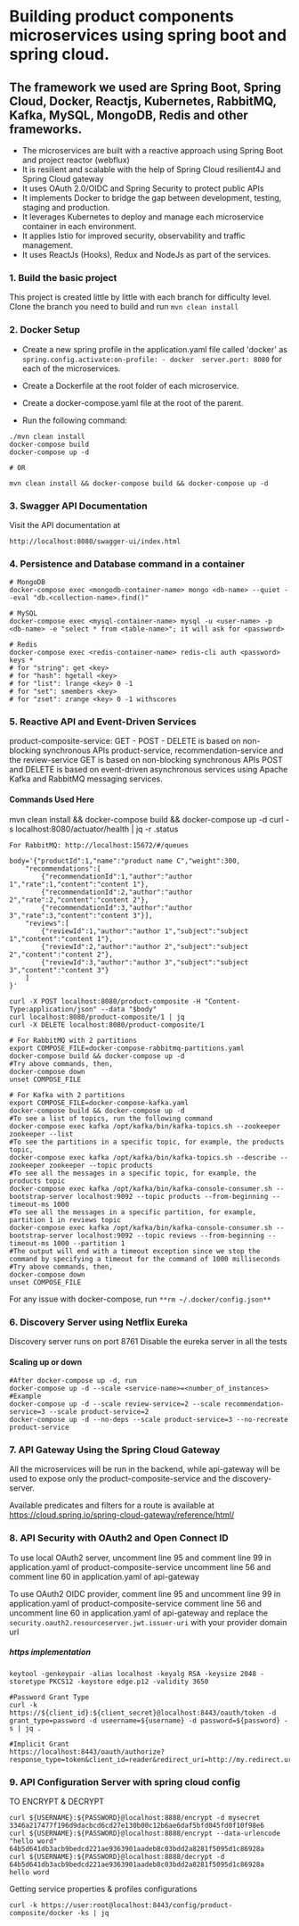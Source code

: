# Building product components microservices using spring boot and spring cloud.

## The framework we used are Spring Boot, Spring Cloud, Docker, Reactjs, Kubernetes, RabbitMQ, Kafka, MySQL, MongoDB, Redis and other frameworks.

* The microservices are built with a reactive approach using Spring Boot and project reactor (webflux)
* It is resilient and scalable with the help of Spring Cloud resilient4J and Spring Cloud gateway
* It uses OAuth 2.0/OIDC and Spring Security to protect public APIs
* It implements Docker to bridge the gap between development, testing, staging and production.
* It leverages Kubernetes to deploy and manage each microservice container in each environment.
* It applies Istio for improved security, observability and traffic management.
* It uses ReactJs (Hooks), Redux and NodeJs as part of the services.

### 1. Build the basic project
This project is created little by little with each branch for difficulty level. Clone the branch you need to build and run `mvn clean install`

### 2. Docker Setup
* Create a new spring profile in the application.yaml file called 'docker' as ```spring.config.activate:on-profile: - docker 
server.port: 8080``` for each of the microservices. 
  
* Create a Dockerfile at the root folder of each microservice.
* Create a docker-compose.yaml file at the root of the parent.
* Run the following command:
```shell
./mvn clean install
docker-compose build
docker-compose up -d

# OR

mvn clean install && docker-compose build && docker-compose up -d
```

### 3. Swagger API Documentation
Visit the API documentation at
```shell
http://localhost:8080/swagger-ui/index.html
```

### 4. Persistence and Database command in a container

```shell
# MongoDB
docker-compose exec <mongodb-container-name> mongo <db-name> --quiet --eval "db.<collection-name>.find()"

# MySQL
docker-compose exec <mysql-container-name> mysql -u <user-name> -p <db-name> -e "select * from <table-name>"; it will ask for <password>

# Redis
docker-compose exec <redis-container-name> redis-cli auth <password> keys *
# for "string": get <key>
# for "hash": hgetall <key>
# for "list": lrange <key> 0 -1
# for "set": smembers <key>
# for "zset": zrange <key> 0 -1 withscores
```

### 5. Reactive API and Event-Driven Services
product-composite-service:
  GET - POST - DELETE is based on non-blocking synchronous APIs
product-service, recommendation-service and the review-service
  GET is based on non-blocking synchronous APIs
  POST and DELETE is based on event-driven asynchronous services using Apache Kafka and RabbitMQ messaging services.

#### Commands Used Here
mvn clean install && docker-compose build && docker-compose up -d
curl -s localhost:8080/actuator/health | jq -r .status
```shell
For RabbitMQ: http://localhost:15672/#/queues

body='{"productId":1,"name":"product name C","weight":300, 
    "recommendations":[
        {"recommendationId":1,"author":"author 1","rate":1,"content":"content 1"},
        {"recommendationId":2,"author":"author 2","rate":2,"content":"content 2"},
        {"recommendationId":3,"author":"author 3","rate":3,"content":"content 3"}],
    "reviews":[
        {"reviewId":1,"author":"author 1","subject":"subject 1","content":"content 1"},
        {"reviewId":2,"author":"author 2","subject":"subject 2","content":"content 2"},
        {"reviewId":3,"author":"author 3","subject":"subject 3","content":"content 3"}
    ]
}'

curl -X POST localhost:8080/product-composite -H "Content-Type:application/json" --data "$body"
curl localhost:8080/product-composite/1 | jq
curl -X DELETE localhost:8080/product-composite/1

# For RabbitMQ with 2 partitions
export COMPOSE_FILE=docker-compose-rabbitmq-partitions.yaml
docker-compose build && docker-compose up -d
#Try above commands, then,
docker-compose down
unset COMPOSE_FILE

# For Kafka with 2 partitions
export COMPOSE_FILE=docker-compose-kafka.yaml
docker-compose build && docker-compose up -d
#To see a list of topics, run the following command
docker-compose exec kafka /opt/kafka/bin/kafka-topics.sh --zookeeper zookeeper --list
#To see the partitions in a specific topic, for example, the products topic,
docker-compose exec kafka /opt/kafka/bin/kafka-topics.sh --describe --zookeeper zookeeper --topic products
#To see all the messages in a specific topic, for example, the products topic
docker-compose exec kafka /opt/kafka/bin/kafka-console-consumer.sh --bootstrap-server localhost:9092 --topic products --from-beginning --timeout-ms 1000
#To see all the messages in a specific partition, for example, partition 1 in reviews topic
docker-compose exec kafka /opt/kafka/bin/kafka-console-consumer.sh --bootstrap-server localhost:9092 --topic reviews --from-beginning --timeout-ms 1000 --partition 1
#The output will end with a timeout exception since we stop the command by specifying a timeout for the command of 1000 milliseconds
#Try above commands, then,
docker-compose down
unset COMPOSE_FILE
```
For any issue with docker-compose, run `**rm ~/.docker/config.json**`


### 6. Discovery Server using Netflix Eureka
Discovery server runs on port 8761
Disable the eureka server in all the tests
#### Scaling up or down
```shell
#After docker-compose up -d, run
docker-compose up -d --scale <service-name>=<number_of_instances>
#Example
docker-compose up -d --scale review-service=2 --scale recommendation-service=3 --scale product-service=2
docker-compose up -d --no-deps --scale product-service=3 --no-recreate product-service
```

### 7. API Gateway Using the Spring Cloud Gateway
All the microservices will be run in the backend, while api-gateway 
will be used to expose only the product-composite-service and the discovery-server.

Available predicates and filters for a route is available at
https://cloud.spring.io/spring-cloud-gateway/reference/html/


### 8. API Security with OAuth2 and Open Connect ID
To use local OAuth2 server, 
uncomment line 95 and comment line 99 in application.yaml of product-composite-service
uncomment line 56 and comment line 60 in application.yaml of api-gateway

To use OAuth2 OIDC provider,
comment line 95 and uncomment line 99 in application.yaml of product-composite-service
comment line 56 and uncomment line 60 in application.yaml of api-gateway
and replace the `security.oauth2.resourceserver.jwt.issuer-uri` with your provider domain url
##### https implementation
```shell
keytool -genkeypair -alias localhost -keyalg RSA -keysize 2048 -storetype PKCS12 -keystore edge.p12 -validity 3650
```

```shell
#Password Grant Type
curl -k https://${client_id}:${client_secret}@localhost:8443/oauth/token -d grant_type=password -d useername=${username} -d password=${password} -s | jq .

#Implicit Grant 
https://localhost:8443/oauth/authorize?response_type=token&client_id=reader&redirect_uri=http://my.redirect.uri&scope=product:read&state=48532

```

### 9. API Configuration Server with spring cloud config
TO ENCRYPT & DECRYPT
```shell
curl ${USERNAME}:${PASSWORD}@localhost:8888/encrypt -d mysecret
3346a217477f196d9dacbcd6cd27e130b00c12b6ae6daf5bfd045fd0f10f98e6
curl ${USERNAME}:${PASSWORD}@localhost:8888/encrypt --data-urlencode "hello word"
64b5d641db3acb9bedcd221ae9363901aadeb8c03bdd2a8281f5095d1c86928a
curl ${USERNAME}:${PASSWORD}@localhost:8888/decrypt -d 64b5d641db3acb9bedcd221ae9363901aadeb8c03bdd2a8281f5095d1c86928a
hello word
```
Getting service properties & profiles configurations
```shell
curl -k https://user:root@localhost:8443/config/product-composite/docker -ks | jq
```
